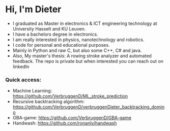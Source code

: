 # Hi, I'm Dieter

- I graduated as Master in electronics & ICT engineering technology at University Hasselt and KU Leuven.
- I have a bachelors degree in electronics.
- I am really interested in physics, nanotechnology and robotics.
- I code for personal and educational purposes.
- Mainly in Python and raw C, but also some C++, C# and java.
- Also, My master's thesis: A rowing stroke analyzer and automated feedback. The repo is private but when interested you can reach out on linkedIn

### Quick access:
- Machine Learning: https://github.com/VerbruggenD/ML_stroke_prediction
- Recursive backtracking algorithm: https://github.com/VerbruggenD/verbruggenDieter_backtracking_domino
- GBA-game: https://github.com/VerbruggenD/GBA-game
- Handwash: https://github.com/ronanlv/handwash
